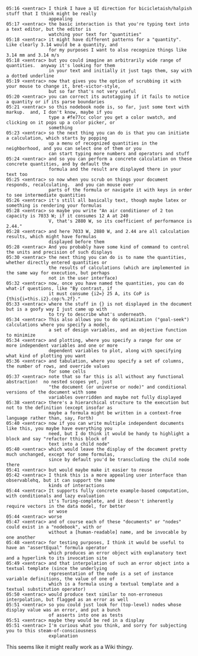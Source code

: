 
    05:16 <xentrac> I think I have a UI direction for bicicletaish/halpish stuff that I think might be really 
                    appealing
    05:17 <xentrac> the basic interaction is that you're typing text into a text editor, but the editor is 
                    watching your text for "quantities"
    05:18 <xentrac> it might have different patterns for a "quantity".  Like clearly 3.14 would be a quantity, and 
                    for my purposes I want to also recognize things like 3.14 mm and 3.14 m/s
    05:18 <xentrac> but you could imagine an arbitrarily wide range of quantities.  anyway it's looking for them 
                    in your text and initially it just tags them, say with a dotted underline
    05:19 <xentrac> now that gives you the option of scrubbing it with your mouse to change it, bret-victor-style, 
                    but so far that's not very useful
    05:20 <xentrac> you can correct its autotagging if it fails to notice a quantity or if its parse boundaries 
    05:21 <xentrac> so this nodebook node is, so far, just some text with markup.  and, I don't know, maybe if you 
                    type a #fe77cc color you get a color swatch, and clicking on it pops up a color picker, or 
                    something
    05:23 <xentrac> so the next thing you can do is that you can initiate a calculation, which starts by popping 
                    up a menu of recognized quantities in the neighborhood, and you can select one of them or you 
                    can start typing more numbers and operators and stuff
    05:24 <xentrac> and so you can perform a concrete calculation on these concrete quantities, and by default the 
                    formula and the result are displayed there in your text too
    05:25 <xentrac> so now when you scrub on things your document responds, recalculating.  and you can mouse over 
                    parts of the formula or navigate it with keys in order to see intermediate quantities
    05:26 <xentrac> it's still all basically text, though maybe latex or something is rendering your formulas
    05:28 <xentrac> so maybe you write "An air conditioner of 2 ton capacity is 7033 W; if it consumes 12 A at 240 
                    V, that's 2880 W, so its coefficient of performance is 2.44."
    05:28 <xentrac> and here 7033 W, 2880 W, and 2.44 are all calculation results, which might have formulas 
                    displayed before them
    05:28 <xentrac> And you probably have some kind of command to control the units and precision of such displays
    05:30 <xentrac> the next thing you can do is to name the quantities, whether directly entered quantities or 
                    the results of calculations (which are implemented in the same way for execution, but perhaps 
                    not in the user interface)
    05:32 <xentrac> now, once you have named the quantities, you can do what-if questions, like "By contrast, if 
                    it must consume {i2=} 25 A, its CoP is {this{i=this.i2}.cop:%.2f}."
    05:33 <xentrac> where the stuff in {} is not displayed in the document but is a goofy way I just came up with 
                    to try to describe what's underneath.
    05:34 <xentrac> This also allows you to do optimization ("goal-seek") calculations where you specify a model, 
                    a set of design variables, and an objective function to minimize
    05:34 <xentrac> and plotting, where you specify a range for one or more independent variables and one or more 
                    dependent variables to plot, along with specifying what kind of plotting you want
    05:36 <xentrac> and tabulation, where you specify a set of columns, the number of rows, and override values 
                    for some cells
    05:37 <xentrac> note that so far this is all without any functional abstraction!  no nested scopes yet, just 
                    "the document (or universe or node)" and conditional versions of the document with some 
                    variables overridden and maybe not fully displayed
    05:38 <xentrac> there's a hierarchical structure to the execution but not to the definition (except insofar as 
                    maybe a formula might be written in a context-free language rather than, say, Forth)
    05:40 <xentrac> now if you can write multiple independent documents like this, you maybe have everything you 
                    need, but I do think it would be handy to highlight a block and say "refactor tthis block of 
                    text into a child node"
    05:40 <xentrac> which would leave the display of the document pretty much unchanged, except for some formulas, 
                    since by default you'd be transcluding the child node there
    05:41 <xentrac> but would maybe make it easier to reuse
    05:42 <xentrac> I think this is a more appealing user interface than observablehq, but it can support the same 
                    kinds of interactions
    05:44 <xentrac> It supports fully concrete example-based computation, with conditionals and lazy evaluation 
                    it's Turing-complete, and it doesn't inherently require vectors in the data model, for better 
                    or wose
    05:44 <xentrac> worse
    05:47 <xentrac> and of course each of these "documents" or "nodes" could exist in a "nodebook", with or 
                    without a [human-readable] name, and be invocable by one another
    05:48 <xentrac> for testing purposes, I think it would be useful to have an "assertEqual" formula operator 
                    which produces an error object with explanatory text and a hyperlink to its invocation site
    05:49 <xentrac> and that interpolation of such an error object into a textual template (since the underlying 
                    representation of the node is a set of instance variable definitions, the value of one of 
                    which is a formula using a textual template and a textual substitution operator)
    05:50 <xentrac> would produce text similar to non-erroneous interpolation, but flagged as an error as well
    05:51 <xentrac> so you could just look for (top-level) nodes whose display value was an error, and put a bunch 
                    of asserts into one as tests
    05:51 <xentrac> maybe they would be red in a display
    05:51 <xentrac> I'm curious what you think, and sorry for subjecting you to this steam-of-consciousness 
                    explanation

This seems like it might really work as a Wiki thingy.